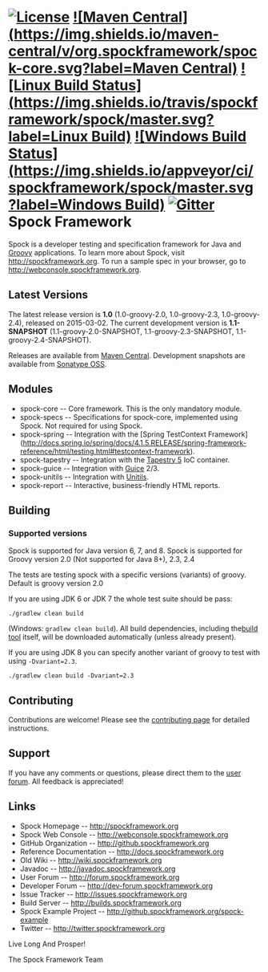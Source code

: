 [![License](https://img.shields.io/badge/License-Apache%202.0-blue.svg)](https://github.com/spockframework/spock/blob/master/LICENSE)
[![Maven Central](https://img.shields.io/maven-central/v/org.spockframework/spock-core.svg?label=Maven Central)](http://search.maven.org/#search%7Cga%7C1%7Cg%3A%22org.spockframework%22%20AND%20a%3A%22spock-core%22)
[![Linux Build Status](https://img.shields.io/travis/spockframework/spock/master.svg?label=Linux Build)](https://travis-ci.org/spockframework/spock)
[![Windows Build Status](https://img.shields.io/appveyor/ci/spockframework/spock/master.svg?label=Windows Build)](https://ci.appveyor.com/project/spockframework/spock/branch/master)
[![Gitter](https://badges.gitter.im/spockframework/spock.svg)](https://gitter.im/spockframework/spock?utm_source=badge&utm_medium=badge&utm_campaign=pr-badge)
Spock Framework
===============

Spock is a developer testing and specification framework for Java and [Groovy](http://groovy.codehaus.org) applications.
To learn more about Spock, visit http://spockframework.org. To run a sample spec in your browser, go to
http://webconsole.spockframework.org.

Latest Versions
---------------
The latest release version is **1.0** (1.0-groovy-2.0, 1.0-groovy-2.3, 1.0-groovy-2.4), released on 2015-03-02. The
current development version is **1.1-SNAPSHOT** (1.1-groovy-2.0-SNAPSHOT, 1.1-groovy-2.3-SNAPSHOT, 1.1-groovy-2.4-SNAPSHOT).

Releases are available from [Maven Central](https://search.maven.org/#search%7Cga%7C1%7Cspock).
Development snapshots are available from [Sonatype OSS](https://oss.sonatype.org/content/repositories/snapshots/org/spockframework/).

Modules
-------
* spock-core -- Core framework. This is the only mandatory module.
* spock-specs -- Specifications for spock-core, implemented using Spock. Not required for using Spock.
* spock-spring -- Integration with the [Spring TestContext Framework]
(http://docs.spring.io/spring/docs/4.1.5.RELEASE/spring-framework-reference/html/testing.html#testcontext-framework).
* spock-tapestry -- Integration with the [Tapestry 5](http://tapestry.apache.org/tapestry5/) IoC container.
* spock-guice -- Integration with [Guice](http://code.google.com/p/google-guice/) 2/3.
* spock-unitils -- Integration with [Unitils](http://www.unitils.org/).
* spock-report -- Interactive, business-friendly HTML reports.

Building
--------

### Supported versions
Spock is supported for Java version 6, 7, and 8.
Spock is supported for Groovy version 2.0 (Not supported for Java 8+), 2.3, 2.4

The tests are testing spock with a specific versions (variants) of groovy. Default is groovy version 2.0

If you are using JDK 6 or JDK 7 the whole test suite should be pass:

```
./gradlew clean build
```

(Windows: `gradlew clean build`).
All build dependencies, including
the[build tool](http://www.gradle.org) itself, will be downloaded
automatically (unless already present).

If you are using JDK 8 you can specify another variant of groovy to
test with using `-Dvariant=2.3`.

```
./gradlew clean build -Dvariant=2.3
```

Contributing
------------
Contributions are welcome! Please see the [contributing page](https://github.com/spockframework/spock/blob/master/CONTRIBUTING.md) for detailed instructions.

Support
-------
If you have any comments or questions, please direct them to the [user forum](http://forum.spockframework.org).
All feedback is appreciated!

Links
-----
* Spock Homepage -- http://spockframework.org
* Spock Web Console -- http://webconsole.spockframework.org
* GitHub Organization -- http://github.spockframework.org
* Reference Documentation -- http://docs.spockframework.org
* Old Wiki -- http://wiki.spockframework.org
* Javadoc -- http://javadoc.spockframework.org
* User Forum -- http://forum.spockframework.org
* Developer Forum -- http://dev-forum.spockframework.org
* Issue Tracker -- http://issues.spockframework.org
* Build Server -- http://builds.spockframework.org
* Spock Example Project -- http://github.spockframework.org/spock-example
* Twitter -- http://twitter.spockframework.org

Live Long And Prosper!

The Spock Framework Team
